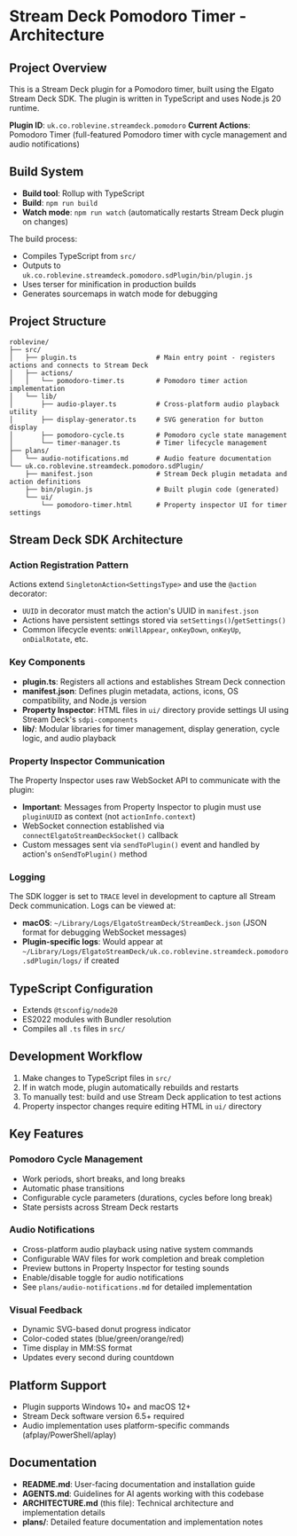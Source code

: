 # Stream Deck Pomodoro Timer - Architecture

## Project Overview

This is a Stream Deck plugin for a Pomodoro timer, built using the Elgato Stream Deck SDK. The plugin is written in TypeScript and uses Node.js 20 runtime.

**Plugin ID**: `uk.co.roblevine.streamdeck.pomodoro`
**Current Actions**: Pomodoro Timer (full-featured Pomodoro timer with cycle management and audio notifications)

## Build System

* **Build tool**: Rollup with TypeScript
* **Build**: `npm run build`
* **Watch mode**: `npm run watch` (automatically restarts Stream Deck plugin on changes)

The build process:

* Compiles TypeScript from `src/`
* Outputs to `uk.co.roblevine.streamdeck.pomodoro.sdPlugin/bin/plugin.js`
* Uses terser for minification in production builds
* Generates sourcemaps in watch mode for debugging

## Project Structure

```
roblevine/
├── src/
│   ├── plugin.ts                    # Main entry point - registers actions and connects to Stream Deck
│   ├── actions/
│   │   └── pomodoro-timer.ts        # Pomodoro timer action implementation
│   └── lib/
│       ├── audio-player.ts          # Cross-platform audio playback utility
│       ├── display-generator.ts     # SVG generation for button display
│       ├── pomodoro-cycle.ts        # Pomodoro cycle state management
│       └── timer-manager.ts         # Timer lifecycle management
├── plans/
│   └── audio-notifications.md       # Audio feature documentation
└── uk.co.roblevine.streamdeck.pomodoro.sdPlugin/
    ├── manifest.json                # Stream Deck plugin metadata and action definitions
    ├── bin/plugin.js                # Built plugin code (generated)
    └── ui/
        └── pomodoro-timer.html      # Property inspector UI for timer settings
```

## Stream Deck SDK Architecture

### Action Registration Pattern

Actions extend `SingletonAction<SettingsType>` and use the `@action` decorator:

* `UUID` in decorator must match the action's UUID in `manifest.json`
* Actions have persistent settings stored via `setSettings()`/`getSettings()`
* Common lifecycle events: `onWillAppear`, `onKeyDown`, `onKeyUp`, `onDialRotate`, etc.

### Key Components

* **plugin.ts**: Registers all actions and establishes Stream Deck connection
* **manifest.json**: Defines plugin metadata, actions, icons, OS compatibility, and Node.js version
* **Property Inspector**: HTML files in `ui/` directory provide settings UI using Stream Deck's `sdpi-components`
* **lib/**: Modular libraries for timer management, display generation, cycle logic, and audio playback

### Property Inspector Communication

The Property Inspector uses raw WebSocket API to communicate with the plugin:

* **Important**: Messages from Property Inspector to plugin must use `pluginUUID` as context (not `actionInfo.context`)
* WebSocket connection established via `connectElgatoStreamDeckSocket()` callback
* Custom messages sent via `sendToPlugin()` event and handled by action's `onSendToPlugin()` method

### Logging

The SDK logger is set to `TRACE` level in development to capture all Stream Deck communication. Logs can be viewed at:

* **macOS**: `~/Library/Logs/ElgatoStreamDeck/StreamDeck.json` (JSON format for debugging WebSocket messages)
* **Plugin-specific logs**: Would appear at `~/Library/Logs/ElgatoStreamDeck/uk.co.roblevine.streamdeck.pomodoro.sdPlugin/logs/` if created

## TypeScript Configuration

* Extends `@tsconfig/node20`
* ES2022 modules with Bundler resolution
* Compiles all `.ts` files in `src/`

## Development Workflow

1. Make changes to TypeScript files in `src/`
2. If in watch mode, plugin automatically rebuilds and restarts
3. To manually test: build and use Stream Deck application to test actions
4. Property inspector changes require editing HTML in `ui/` directory

## Key Features

### Pomodoro Cycle Management

* Work periods, short breaks, and long breaks
* Automatic phase transitions
* Configurable cycle parameters (durations, cycles before long break)
* State persists across Stream Deck restarts

### Audio Notifications

* Cross-platform audio playback using native system commands
* Configurable WAV files for work completion and break completion
* Preview buttons in Property Inspector for testing sounds
* Enable/disable toggle for audio notifications
* See `plans/audio-notifications.md` for detailed implementation

### Visual Feedback

* Dynamic SVG-based donut progress indicator
* Color-coded states (blue/green/orange/red)
* Time display in MM:SS format
* Updates every second during countdown

## Platform Support

* Plugin supports Windows 10+ and macOS 12+
* Stream Deck software version 6.5+ required
* Audio implementation uses platform-specific commands (afplay/PowerShell/aplay)

## Documentation

* **README.md**: User-facing documentation and installation guide
* **AGENTS.md**: Guidelines for AI agents working with this codebase
* **ARCHITECTURE.md** (this file): Technical architecture and implementation details
* **plans/**: Detailed feature documentation and implementation notes
